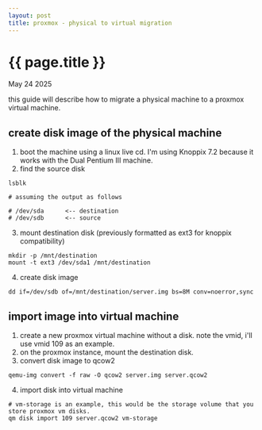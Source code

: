```yaml
---
layout: post
title: proxmox - physical to virtual migration
---
```


<h1>{{ page.title }}</h1>

<p class="meta">May 24 2025</p>

<p>this guide will describe how to migrate a physical machine to a proxmox virtual machine.</p>

<h2>create disk image of the physical machine</h2>

<ol>
<li>boot the machine using a linux live cd. I'm using Knoppix 7.2 because it works with the Dual Pentium III machine.</li>

<li>find the source disk</li>
</ol>

<pre><code class="language-shell">lsblk

# assuming the output as follows

# /dev/sda      <-- destination
# /dev/sdb      <-- source
</code></pre>

<ol start="3">
<li>mount destination disk (previously formatted as ext3 for knoppix compatibility)</li>
</ol>

<pre><code class="language-shell">mkdir -p /mnt/destination
mount -t ext3 /dev/sda1 /mnt/destination
</code></pre>

<ol start="4">
<li>create disk image</li>
</ol>

<pre><code class="language-shell">dd if=/dev/sdb of=/mnt/destination/server.img bs=8M conv=noerror,sync
</code></pre>

<h2>import image into virtual machine</h2>

<ol>
<li>create a new proxmox virtual machine without a disk. note the vmid, i'll use vmid 109 as an example.</li>

<li>on the proxmox instance, mount the destination disk.</li>

<li>convert disk image to qcow2</li>
</ol>

<pre><code class="language-shell">qemu-img convert -f raw -O qcow2 server.img server.qcow2
</code></pre>

<ol start="4">
<li>import disk into virtual machine</li>
</ol>

<pre><code class="language-shell"># vm-storage is an example, this would be the storage volume that you store proxmox vm disks.
qm disk import 109 server.qcow2 vm-storage
</code></pre>
